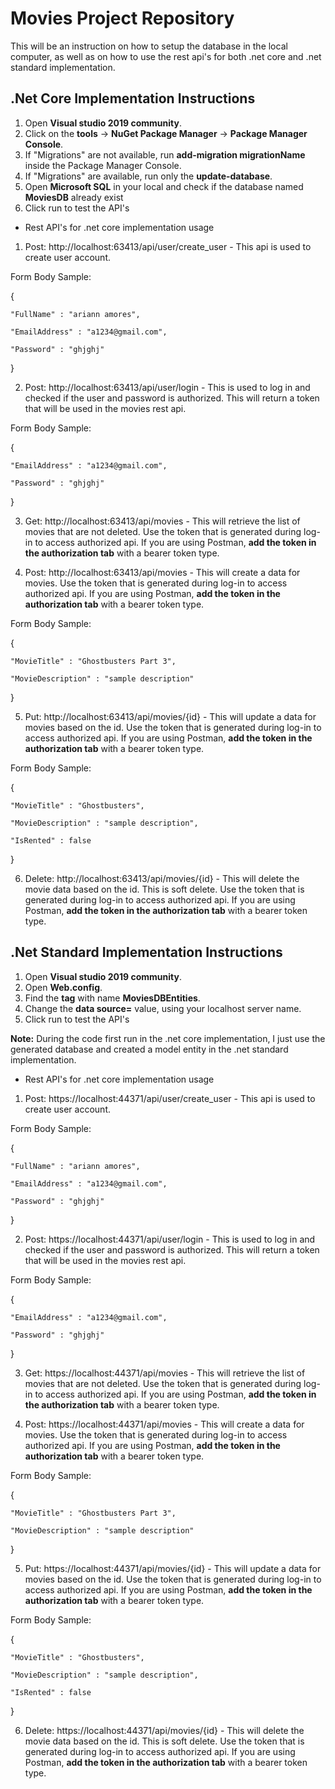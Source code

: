 # Movies Project Repository
This will be an instruction on how to setup the database in the local computer, as well as on how to use the rest api's for both .net core and .net standard implementation.

## .Net Core Implementation Instructions
1. Open **Visual studio 2019 community**.
1. Click on the **tools** -> **NuGet Package Manager** -> **Package Manager Console**.
1. If "Migrations" are not available, run **add-migration migrationName** inside the Package Manager Console.
1. If "Migrations" are available, run only the **update-database**.
1. Open **Microsoft SQL** in your local and check if the database named **MoviesDB** already exist
1. Click run to test the API's

- Rest API's for .net core implementation usage
1. Post: http://localhost:63413/api/user/create_user - This api is used to create user account.

Form Body Sample:

{

    "FullName" : "ariann amores", 
    
    "EmailAddress" : "a1234@gmail.com", 
    
    "Password" : "ghjghj"
    
}



2. Post: http://localhost:63413/api/user/login - This is used to log in and checked if the user and password is authorized. This will return a token that will be used in the movies rest api.

Form Body Sample:

{
    
    "EmailAddress" : "a1234@gmail.com", 
    
    "Password" : "ghjghj"
    
}

3. Get: http://localhost:63413/api/movies - This will retrieve the list of movies that are not deleted. Use the token that is generated during log-in to access authorized api. If you are using Postman, **add the token in the authorization tab** with a bearer token type.

4. Post: http://localhost:63413/api/movies - This will create a data for movies. Use the token that is generated during log-in to access authorized api. If you are using Postman, **add the token in the authorization tab** with a bearer token type.

Form Body Sample:

{

    "MovieTitle" : "Ghostbusters Part 3", 
    
    "MovieDescription" : "sample description"
    
}

5. Put: http://localhost:63413/api/movies/{id} - This will update a data for movies based on the id. Use the token that is generated during log-in to access authorized api. If you are using Postman, **add the token in the authorization tab** with a bearer token type.

Form Body Sample:

{

    "MovieTitle" : "Ghostbusters", 
    
    "MovieDescription" : "sample description",
    
    "IsRented" : false
    
}

6. Delete: http://localhost:63413/api/movies/{id} - This will delete the movie data based on the id. This is soft delete. Use the token that is generated during log-in to access authorized api. If you are using Postman, **add the token in the authorization tab** with a bearer token type.


## .Net Standard Implementation Instructions
1. Open **Visual studio 2019 community**.
1. Open **Web.config**.
1. Find the **<connectionStrings> tag** with name **MoviesDBEntities**.
1. Change the **data source=** value, using your localhost server name.
1. Click run to test the API's
  
 **Note:** During the code first run in the .net core implementation, I just use the generated database and created a model entity in the .net standard implementation.

- Rest API's for .net core implementation usage
1. Post: https://localhost:44371/api/user/create_user - This api is used to create user account.

Form Body Sample:

{

    "FullName" : "ariann amores", 
    
    "EmailAddress" : "a1234@gmail.com", 
    
    "Password" : "ghjghj"
    
}

2. Post: https://localhost:44371/api/user/login - This is used to log in and checked if the user and password is authorized. This will return a token that will be used in the movies rest api.

Form Body Sample:

{
    
    "EmailAddress" : "a1234@gmail.com", 
    
    "Password" : "ghjghj"
    
}

3. Get: https://localhost:44371/api/movies - This will retrieve the list of movies that are not deleted. Use the token that is generated during log-in to access authorized api. If you are using Postman, **add the token in the authorization tab** with a bearer token type.

4. Post: https://localhost:44371/api/movies - This will create a data for movies. Use the token that is generated during log-in to access authorized api. If you are using Postman, **add the token in the authorization tab** with a bearer token type.

Form Body Sample:

{

    "MovieTitle" : "Ghostbusters Part 3", 
    
    "MovieDescription" : "sample description"
    
}

5. Put: https://localhost:44371/api/movies/{id} - This will update a data for movies based on the id. Use the token that is generated during log-in to access authorized api. If you are using Postman, **add the token in the authorization tab** with a bearer token type.

Form Body Sample:

{

    "MovieTitle" : "Ghostbusters", 
    
    "MovieDescription" : "sample description",
    
    "IsRented" : false
    
}

6. Delete: https://localhost:44371/api/movies/{id} - This will delete the movie data based on the id. This is soft delete. Use the token that is generated during log-in to access authorized api. If you are using Postman, **add the token in the authorization tab** with a bearer token type.
